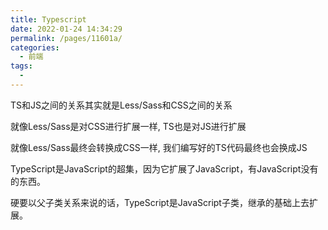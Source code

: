 ```yaml
---
title: Typescript
date: 2022-01-24 14:34:29
permalink: /pages/11601a/
categories:
  - 前端
tags:
  - 
---
```




TS和JS之间的关系其实就是Less/Sass和CSS之间的关系  

就像Less/Sass是对CSS进行扩展一样, TS也是对JS进行扩展  

就像Less/Sass最终会转换成CSS一样, 我们编写好的TS代码最终也会换成JS  

TypeScript是JavaScript的超集，因为它扩展了JavaScript，有JavaScript没有的东西。  

硬要以父子类关系来说的话，TypeScript是JavaScript子类，继承的基础上去扩展。

